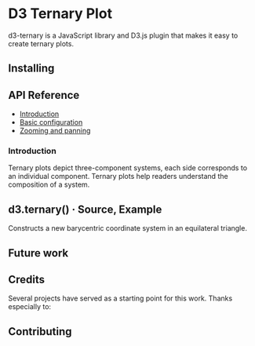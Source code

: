 # D3 Ternary Plot

d3-ternary is a JavaScript library and D3.js plugin that makes it easy to create ternary plots.

## Installing

## API Reference

* [Introduction](#introduction)
* [Basic configuration](#basic-configuration)
* [Zooming and panning](#zooming)

### Introduction

Ternary plots depict three-component systems, each side corresponds to an individual component. Ternary plots help readers understand the composition of a system.

## d3.ternary() · Source, Example

Constructs a new barycentric coordinate system in an equilateral triangle.




## Future work

## Credits

Several projects have served as a starting point for this
work. Thanks especially to:

## Contributing
